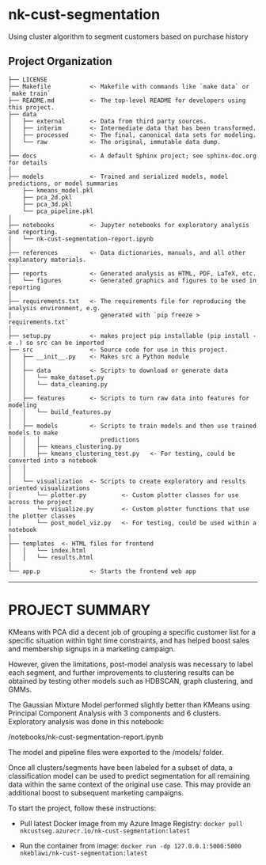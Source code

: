 nk-cust-segmentation
==============================

Using cluster algorithm to segment customers based on purchase history

Project Organization
------------

    ├── LICENSE
    ├── Makefile           <- Makefile with commands like `make data` or `make train`
    ├── README.md          <- The top-level README for developers using this project.
    ├── data
    │   ├── external       <- Data from third party sources.
    │   ├── interim        <- Intermediate data that has been transformed.
    │   ├── processed      <- The final, canonical data sets for modeling.
    │   └── raw            <- The original, immutable data dump.
    │
    ├── docs               <- A default Sphinx project; see sphinx-doc.org for details
    │
    ├── models             <- Trained and serialized models, model predictions, or model summaries
        ├── kmeans_model.pkl
        ├── pca_2d.pkl
        ├── pca_3d.pkl
        └── pca_pipeline.pkl
    │
    ├── notebooks          <- Jupyter notebooks for exploratory analysis and reporting.
    │   └── nk-cust-segmentation-report.ipynb
    │
    ├── references         <- Data dictionaries, manuals, and all other explanatory materials.
    │
    ├── reports            <- Generated analysis as HTML, PDF, LaTeX, etc.
    │   └── figures        <- Generated graphics and figures to be used in reporting
    │
    ├── requirements.txt   <- The requirements file for reproducing the analysis environment, e.g.
    │                         generated with `pip freeze > requirements.txt`
    │
    ├── setup.py           <- makes project pip installable (pip install -e .) so src can be imported
    ├── src                <- Source code for use in this project.
    │   ├── __init__.py    <- Makes src a Python module
    │   │
    │   ├── data           <- Scripts to download or generate data
    │   │   └── make_dataset.py
    │   │   └── data_cleaning.py
    │   │
    │   ├── features       <- Scripts to turn raw data into features for modeling
    │   │   └── build_features.py
    │   │
    │   ├── models         <- Scripts to train models and then use trained models to make
    │   │   │                 predictions
    │   │   ├── kmeans_clustering.py
    │   │   ├── kmeans_clustering_test.py   <- For testing, could be converted into a notebook
    │   │
    │   │
    │   └── visualization  <- Scripts to create exploratory and results oriented visualizations
    │       └── plotter.py          <- Custom plotter classes for use across the project
    │       └── visualize.py        <- Custom plotter functions that use the plotter classes
    │       └── post_model_viz.py   <- For testing, could be used within a notebook
    |
    ├── templates  <- HTML files for frontend
    │   │   └── index.html
    │   │   └── results.html
    |
    └── app.p              <- Starts the frontend web app


--------

# PROJECT SUMMARY

KMeans with PCA did a decent job of grouping a specific customer list for a specific situation
within tight time constraints, and has helped boost sales and membership signups in a marketing
campaign. 

However, given the limitations, post-model analysis was necessary to label each 
segment, and further improvements to clustering results can be obtained by testing other models
such as HDBSCAN, graph clustering, and GMMs. 

The Gaussian Mixture Model performed slightly better than KMeans using Principal Component 
Analysis with 3 components and 6 clusters. Exploratory analysis was done in this notebook:

/notebooks/nk-cust-segmentation-report.ipynb

The model and pipeline files were exported to the /models/ folder. 

Once all clusters/segments have been labeled for a subset of data, a classification model can be 
used to predict segmentation for all remaining data within the same context of the original use 
case. This may provide an additional boost to subsequent marketing campaigns.

To start the project, follow these instructions:

- Pull latest Docker image from my Azure Image Registry:
`docker pull nkcustseg.azurecr.io/nk-cust-segmentation:latest`

- Run the container from image:
`docker run -dp 127.0.0.1:5000:5000 nkeblawi/nk-cust-segmentation:latest`